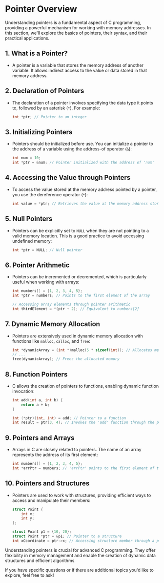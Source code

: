 # Pointer Overview

Understanding pointers is a fundamental aspect of C programming, providing a powerful mechanism for working with memory
addresses. In this section, we'll explore the basics of pointers, their syntax, and their practical applications.

## 1. **What is a Pointer?**

- A pointer is a variable that stores the memory address of another variable. It allows indirect access to the value or
  data stored in that memory address.

## 2. **Declaration of Pointers**

- The declaration of a pointer involves specifying the data type it points to, followed by an asterisk (`*`). For
  example:

    ```c
    int *ptr; // Pointer to an integer
    ```

## 3. **Initializing Pointers**

- Pointers should be initialized before use. You can initialize a pointer to the address of a variable using the
  address-of operator (`&`):

    ```c
    int num = 10;
    int *ptr = &num; // Pointer initialized with the address of 'num'
    ```

## 4. **Accessing the Value through Pointers**

- To access the value stored at the memory address pointed by a pointer, you use the dereference operator (`*`):

    ```c
    int value = *ptr; // Retrieves the value at the memory address stored in 'ptr'
    ```

## 5. **Null Pointers**

- Pointers can be explicitly set to `NULL` when they are not pointing to a valid memory location. This is a good
  practice to avoid accessing undefined memory:

    ```c
    int *ptr = NULL; // Null pointer
    ```

## 6. **Pointer Arithmetic**

- Pointers can be incremented or decremented, which is particularly useful when working with arrays:

    ```c
    int numbers[] = {1, 2, 3, 4, 5};
    int *ptr = numbers; // Points to the first element of the array

    // Accessing array elements through pointer arithmetic
    int thirdElement = *(ptr + 2); // Equivalent to numbers[2]
    ```

## 7. **Dynamic Memory Allocation**

- Pointers are extensively used in dynamic memory allocation with functions like `malloc`, `calloc`, and `free`:

    ```c
    int *dynamicArray = (int *)malloc(5 * sizeof(int)); // Allocates memory for an array of 5 integers
    // ...
    free(dynamicArray); // Frees the allocated memory
    ```

## 8. **Function Pointers**

- C allows the creation of pointers to functions, enabling dynamic function invocation:

    ```c
    int add(int a, int b) {
        return a + b;
    }

    int (*ptr)(int, int) = add; // Pointer to a function
    int result = ptr(3, 4); // Invokes the 'add' function through the pointer
    ```

## 9. **Pointers and Arrays**

- Arrays in C are closely related to pointers. The name of an array represents the address of its first element:

    ```c
    int numbers[] = {1, 2, 3, 4, 5};
    int *arrPtr = numbers; // 'arrPtr' points to the first element of the 'numbers' array
    ```

## 10. **Pointers and Structures**

- Pointers are used to work with structures, providing efficient ways to access and manipulate their members:

    ```c
    struct Point {
        int x;
        int y;
    };

    struct Point p1 = {10, 20};
    struct Point *ptr = &p1; // Pointer to a structure
    int xCoordinate = ptr->x; // Accessing structure member through a pointer
    ```

Understanding pointers is crucial for advanced C programming. They offer flexibility in memory management and enable the
creation of dynamic data structures and efficient algorithms.

If you have specific questions or if there are additional topics you'd like to explore, feel free to ask!